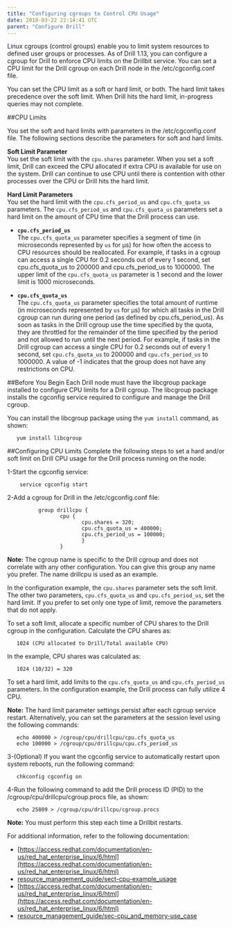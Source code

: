 ```yaml
---
title: "Configuring cgroups to Control CPU Usage"
date: 2018-03-22 22:14:41 UTC  
parent: "Configure Drill"
---   
```


Linux cgroups (control groups) enable you to limit system resources to defined user groups or processes. As of Drill 1.13, you can configure a cgroup for Drill to enforce CPU limits on the Drillbit service. You can set a CPU limit for the Drill cgroup on each Drill node in the /etc/cgconfig.conf file.

You can set the CPU limit as a soft or hard limit, or both. The hard limit takes precedence over the soft limit. When Drill hits the hard limit, in-progress queries may not complete.  

##CPU Limits  

You set the soft and hard limits with parameters in the /etc/cgconfig.conf file. The following sections describe the parameters for soft and hard limits.  

**Soft Limit Parameter**  
You set the soft limit with the `cpu.shares` parameter. When you set a soft limit, Drill can exceed the CPU allocated if extra CPU is available for use on the system. Drill can continue to use CPU until there is contention with other processes over the CPU or Drill hits the hard limit.  

**Hard Limit Parameters**  
You set the hard limit with the `cpu.cfs_period_us` and `cpu.cfs_quota_us` parameters. The `cpu.cfs_period_us` and `cpu.cfs_quota_us` parameters set a hard limit on the amount of CPU time that the Drill process can use.  

- **`cpu.cfs_period_us`**   
The `cpu.cfs_quota_us` parameter specifies a segment of time (in microseconds represented by `us` for µs) for how often the access to CPU resources should be reallocated. For example, if tasks in a cgroup can access a single CPU for 0.2 seconds out of every 1 second, set cpu.cfs_quota_us to 200000 and cpu.cfs_period_us to 1000000. The upper limit of the `cpu.cfs_quota_us` parameter is 1 second and the lower limit is 1000 microseconds.    


- **`cpu.cfs_quota_us`**  
The `cpu.cfs_quota_us` parameter specifies the total amount of runtime (in microseconds represented by `us` for µs) for which all tasks in the Drill cgroup can run during one period (as defined by cpu.cfs_period_us). As soon as tasks in the Drill cgroup use the time specified by the quota, they are throttled for the remainder of the time specified by the period and not allowed to run until the next period. For example, if tasks in the Drill cgroup can access a single CPU for 0.2 seconds out of every 1 second, set `cpu.cfs_quota_us` to 200000 and `cpu.cfs_period_us` to 1000000. A value of -1 indicates that the group does not have any restrictions on CPU.  

##Before You Begin
Each Drill node must have the libcgroup package installed to configure CPU limits for a Drill cgroup. The libcgroup package installs the cgconfig service required to configure and manage the Drill cgroup.

You can install the libcgroup package using the `yum install` command, as shown:  

       yum install libcgroup  

##Configuring CPU Limits
Complete the following steps to set a hard and/or soft limit on Drill CPU usage for the Drill process running on the node:  

1-Start the cgconfig service:  

        service cgconfig start

2-Add a cgroup for Drill in the /etc/cgconfig.conf file:    

              group drillcpu {
                     cpu {
                            cpu.shares = 320;
                            cpu.cfs_quota_us = 400000;
                            cpu.cfs_period_us = 100000;
                            }
                     }  
**Note:** The cgroup name is specific to the Drill cgroup and does not correlate with any other configuration. You can give this group any name you prefer. The name drillcpu is used as an example.  
  
In the configuration example, the `cpu.shares` parameter sets the soft limit. The other two parameters, `cpu.cfs_quota_us` and `cpu.cfs_period_us`, set the hard limit. If you prefer to set only one type of limit, remove the parameters that do not apply.  

To set a soft limit, allocate a specific number of CPU shares to the Drill cgroup in the configuration. Calculate the CPU shares as:  

       1024 (CPU allocated to Drill/Total available CPU)

In the example, CPU shares was calculated as:  

       1024 (10/32) = 320


To set a hard limit, add limits to the `cpu.cfs_quota_us` and `cpu.cfs_period_us` parameters. In the configuration example, the Drill process can fully utilize 4 CPU.  

**Note:** The hard limit parameter settings persist after each cgroup service restart. Alternatively, you can set the parameters at the session level using the following commands:  

       echo 400000 > /cgroup/cpu/drillcpu/cpu.cfs_quota_us
       echo 100000 > /cgroup/cpu/drillcpu/cpu.cfs_period_us

3-(Optional) If you want the cgconfig service to automatically restart upon system reboots, run the following command:  

       chkconfig cgconfig on  
  
4-Run the following command to add the Drill process ID (PID) to the /cgroup/cpu/drillcpu/cgroup.procs file, as shown:  

       echo 25809 > /cgroup/cpu/drillcpu/cgroup.procs

**Note:** You must perform this step each time a Drillbit restarts.  

For additional information, refer to the following documentation:  
- [https://access.redhat.com/documentation/en-us/red_hat_enterprise_linux/6/html](https://access.redhat.com/documentation/en-us/red_hat_enterprise_linux/6/html)  
- [resource_management_guide/sect-cpu-example_usage](resource_management_guide/sect-cpu-example_usage)  
- [https://access.redhat.com/documentation/en-us/red_hat_enterprise_linux/6/html](https://access.redhat.com/documentation/en-us/red_hat_enterprise_linux/6/html)
- [resource_management_guide/sec-cpu_and_memory-use_case](resource_management_guide/sec-cpu_and_memory-use_case)









